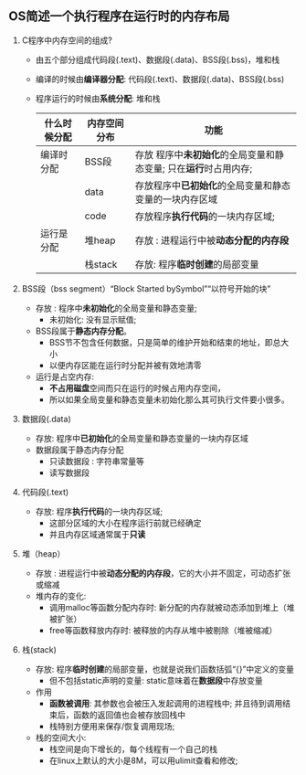 ## OS简述一个执行程序在运行时的内存布局

1. C程序中内存空间的组成?

   + 由五个部分组成代码段(.text)、数据段(.data)、BSS段(.bss)，堆和栈

   + 编译的时候由**编译器分配**: 代码段(.text)、数据段(.data)、BSS段(.bss)

   + 程序运行的时候由**系统分配**: 堆和栈 

     | 什么时候分配 | 内存空间分布 | 功能                                                         |
     | ------------ | ------------ | ------------------------------------------------------------ |
     | 编译时分配   | BSS段        | 存放 程序中**未初始化**的全局变量和静态变量;  只在**运行**时占用内存; |
     |              | data         | 存放程序中**已初始化**的全局变量和静态变量的一块内存区域     |
     |              | code         | 存放程序**执行代码**的一块内存区域;                          |
     | 运行是分配   | 堆heap       | 存放 : 进程运行中被**动态分配的内存段**                      |
     |              | 栈stack      | 存放: 程序**临时创建**的局部变量                             |

   

2. BSS段（bss segment）“Block Started bySymbol”“以符号开始的块”

   + 存放 : 程序中**未初始化**的全局变量和静态变量;
     + 未初始化: 没有显示赋值;
   + BSS段属于**静态内存分配**。 
     + BSS节不包含任何数据，只是简单的维护开始和结束的地址，即总大小
     + 以便内存区能在运行时分配并被有效地清零
   + 运行是占空内存: 
     + **不占用磁盘**空间而只在运行的时候占用内存空间，
     + 所以如果全局变量和静态变量未初始化那么其可执行文件要小很多。

3. 数据段(.data)

   + 存放: 程序中**已初始化**的全局变量和静态变量的一块内存区域
   + 数据段属于静态内存分配
     + 只读数据段 : 字符串常量等
     + 读写数据段

4. 代码段(.text)

   + 存放: 程序**执行代码**的一块内存区域;
     + 这部分区域的大小在程序运行前就已经确定
     + 并且内存区域通常属于**只读**

5. 堆（heap）

   + 存放 : 进程运行中被**动态分配的内存段**，它的大小并不固定，可动态扩张或缩减
   + 堆内存的变化:
     + 调用malloc等函数分配内存时: 新分配的内存就被动态添加到堆上（堆被扩张）
     + free等函数释放内存时: 被释放的内存从堆中被剔除（堆被缩减）

6. 栈(stack)

   + 存放: 程序**临时创建**的局部变量，也就是说我们函数括弧“{}”中定义的变量
     + 但不包括static声明的变量: static意味着在**数据段**中存放变量
   + 作用
     + **函数被调用**: 其参数也会被压入发起调用的进程栈中; 并且待到调用结束后，函数的返回值也会被存放回栈中
     + 栈特别方便用来保存/恢复调用现场;
   + 栈的空间大小:
     + 栈空间是向下增长的，每个线程有一个自己的栈
     + 在linux上默认的大小是8M，可以用ulimit查看和修改;